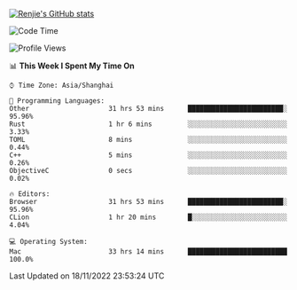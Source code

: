 [![Renjie's GitHub stats](https://github-readme-stats.vercel.app/api?username=liurenjie1024&show_icons=true&theme=chartreuse-dark)](https://github.com/anuraghazra/github-readme-stats)

<!--START_SECTION:waka-->
![Code Time](http://img.shields.io/badge/Code%20Time-352%20hrs%2056%20mins-blue)

![Profile Views](http://img.shields.io/badge/Profile%20Views-25-blue)

📊 **This Week I Spent My Time On** 

```text
⌚︎ Time Zone: Asia/Shanghai

💬 Programming Languages: 
Other                    31 hrs 53 mins      ████████████████████████░   95.96% 
Rust                     1 hr 6 mins         ░░░░░░░░░░░░░░░░░░░░░░░░░   3.33% 
TOML                     8 mins              ░░░░░░░░░░░░░░░░░░░░░░░░░   0.44% 
C++                      5 mins              ░░░░░░░░░░░░░░░░░░░░░░░░░   0.26% 
ObjectiveC               0 secs              ░░░░░░░░░░░░░░░░░░░░░░░░░   0.02%

🔥 Editors: 
Browser                  31 hrs 53 mins      ████████████████████████░   95.96% 
CLion                    1 hr 20 mins        █░░░░░░░░░░░░░░░░░░░░░░░░   4.04%

💻 Operating System: 
Mac                      33 hrs 14 mins      █████████████████████████   100.0%

```


 Last Updated on 18/11/2022 23:53:24 UTC
<!--END_SECTION:waka-->

